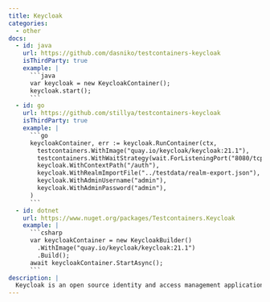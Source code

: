 ```yaml
---
title: Keycloak
categories:
  - other
docs:
  - id: java
    url: https://github.com/dasniko/testcontainers-keycloak
    isThirdParty: true
    example: |
      ```java
      var keycloak = new KeycloakContainer();
      keycloak.start();
      ```
  - id: go
    url: https://github.com/stillya/testcontainers-keycloak
    isThirdParty: true
    example: |
      ```go
      keycloakContainer, err := keycloak.RunContainer(ctx,
        testcontainers.WithImage("quay.io/keycloak/keycloak:21.1"),
        testcontainers.WithWaitStrategy(wait.ForListeningPort("8080/tcp")),
        keycloak.WithContextPath("/auth"),
        keycloak.WithRealmImportFile("../testdata/realm-export.json"),
        keycloak.WithAdminUsername("admin"),
        keycloak.WithAdminPassword("admin"),
      )
      ```
  - id: dotnet
    url: https://www.nuget.org/packages/Testcontainers.Keycloak
    example: |
      ```csharp
      var keycloakContainer = new KeycloakBuilder()
        .WithImage("quay.io/keycloak/keycloak:21.1")
        .Build();
      await keycloakContainer.StartAsync();
      ```
description: |
  Keycloak is an open source identity and access management application that provides user federation, strong authentication, user management, fine-grained authorization, and more.
---
```


